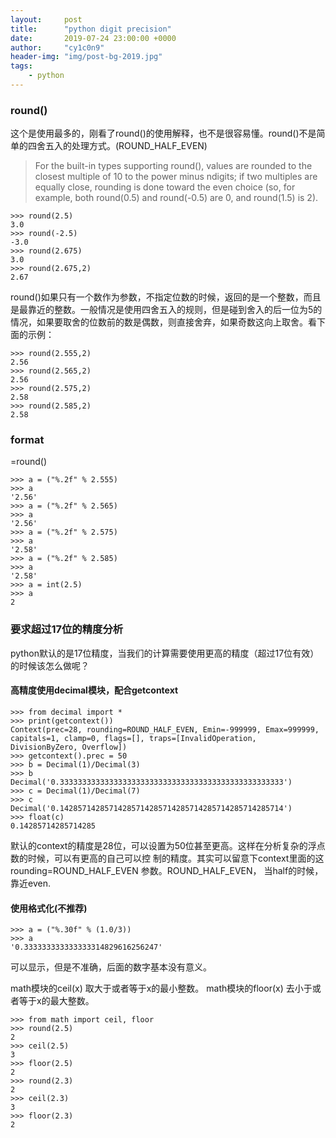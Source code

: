 ```yaml
---
layout:     post
title:      "python digit precision"
date:       2019-07-24 23:00:00 +0000
author:     "cy1c0n9"
header-img: "img/post-bg-2019.jpg"
tags:
    - python
---
```



### round()

这个是使用最多的，刚看了round()的使用解释，也不是很容易懂。round()不是简单的四舍五入的处理方式。(ROUND_HALF_EVEN)
> For the built-in types supporting round(), values are rounded to the closest multiple of 10 to the power minus ndigits; if two multiples are equally close, rounding is done toward the even choice (so, for example, both round(0.5) and round(-0.5) are 0, and round(1.5) is 2).

    >>> round(2.5)
    3.0
    >>> round(-2.5)
    -3.0
    >>> round(2.675)
    3.0
    >>> round(2.675,2)
    2.67

round()如果只有一个数作为参数，不指定位数的时候，返回的是一个整数，而且是最靠近的整数。一般情况是使用四舍五入的规则，但是碰到舍入的后一位为5的情况，如果要取舍的位数前的数是偶数，则直接舍弃，如果奇数这向上取舍。看下面的示例：

    >>> round(2.555,2)
    2.56
    >>> round(2.565,2)
    2.56
    >>> round(2.575,2)
    2.58
    >>> round(2.585,2)
    2.58

### format
=round()

    >>> a = ("%.2f" % 2.555)
    >>> a
    '2.56'
    >>> a = ("%.2f" % 2.565)
    >>> a
    '2.56'
    >>> a = ("%.2f" % 2.575)
    >>> a
    '2.58'
    >>> a = ("%.2f" % 2.585)
    >>> a
    '2.58'
    >>> a = int(2.5)
    >>> a
    2

### 要求超过17位的精度分析
python默认的是17位精度，当我们的计算需要使用更高的精度（超过17位有效）的时候该怎么做呢？

#### 高精度使用decimal模块，配合getcontext

    >>> from decimal import *
    >>> print(getcontext())
    Context(prec=28, rounding=ROUND_HALF_EVEN, Emin=-999999, Emax=999999, capitals=1, clamp=0, flags=[], traps=[InvalidOperation, DivisionByZero, Overflow])
    >>> getcontext().prec = 50
    >>> b = Decimal(1)/Decimal(3)
    >>> b
    Decimal('0.33333333333333333333333333333333333333333333333333')
    >>> c = Decimal(1)/Decimal(7)
    >>> c
    Decimal('0.14285714285714285714285714285714285714285714285714')
    >>> float(c)
    0.14285714285714285

默认的context的精度是28位，可以设置为50位甚至更高。这样在分析复杂的浮点数的时候，可以有更高的自己可以控
制的精度。其实可以留意下context里面的这rounding=ROUND_HALF_EVEN 参数。ROUND_HALF_EVEN， 当half的时候，靠近even.

#### 使用格式化(不推荐)
    >>> a = ("%.30f" % (1.0/3))
    >>> a
    '0.333333333333333314829616256247'

可以显示，但是不准确，后面的数字基本没有意义。

math模块的ceil(x)
取大于或者等于x的最小整数。
math模块的floor(x)
去小于或者等于x的最大整数。

    >>> from math import ceil, floor
    >>> round(2.5)
    2
    >>> ceil(2.5)
    3
    >>> floor(2.5)
    2
    >>> round(2.3)
    2
    >>> ceil(2.3)
    3
    >>> floor(2.3)
    2
